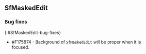 ## SfMaskedEdit

### Bug fixes
{:#SfMaskedEdit-bug-fixes}

* \#F175874 - Background of `SfMaskedEdit` will be proper when it is focused.